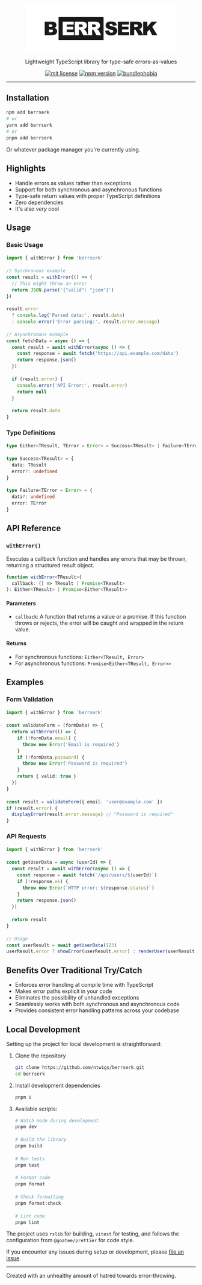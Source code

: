 <p align="center">
  <img alt='berrserk-logo' src='https://raw.githubusercontent.com/ntwigs/berrserk/main/assets/berrserk.png' width='400'/>
  <p align="center">Lightweight TypeScript library for type-safe errors-as-values</p>
  <p align="center">
    <a href="https://github.com/ntwigs/berrserk/blob/main/LICENSE"><img src="https://img.shields.io/dub/l/vibe-d.svg?style=for-the-badge" alt="mit license"></a>
    <a href="https://www.npmjs.org/package/berrserk"><img src="https://img.shields.io/npm/v/berrserk?style=for-the-badge" alt="npm version"></a>
    <a href="https://bundlephobia.com/result?p=berrserk"><img src="https://img.shields.io/bundlephobia/minzip/berrserk?label=size&style=for-the-badge" alt="bundlephobia"></a>
  </p>
</div>

---

## Installation

```bash
npm add berrserk
# or
yarn add berrserk
# or
pnpm add berrserk
```

Or whatever package manager you're currently using.

## Highlights

- Handle errors as values rather than exceptions
- Support for both synchronous and asynchronous functions
- Type-safe return values with proper TypeScript definitions
- Zero dependencies
- It's also _very_ cool

## Usage

### Basic Usage

```typescript
import { withError } from 'berrserk'

// Synchronous example
const result = withError(() => {
  // This might throw an error
  return JSON.parse('{"valid": "json"}')
})

result.error
  ? console.log('Parsed data:', result.data)
  : console.error('Error parsing:', result.error.message)

// Asynchronous example
const fetchData = async () => {
  const result = await withError(async () => {
    const response = await fetch('https://api.example.com/data')
    return response.json()
  })

  if (result.error) {
    console.error('API Error:', result.error)
    return null
  }

  return result.data
}
```

### Type Definitions

```typescript
type Either<TResult, TError = Error> = Success<TResult> | Failure<TError>

type Success<TResult> = {
  data: TResult
  error?: undefined
}

type Failure<TError = Error> = {
  data?: undefined
  error: TError
}
```

## API Reference

### `withError()`

Executes a callback function and handles any errors that may be thrown, returning a structured result object.

```typescript
function withError<TResult>(
  callback: () => TResult | Promise<TResult>
): Either<TResult> | Promise<Either<TResult>>
```

#### Parameters

- `callback`: A function that returns a value or a promise. If this function throws or rejects, the error will be caught and wrapped in the return value.

#### Returns

- For synchronous functions: `Either<TResult, Error>`
- For asynchronous functions: `Promise<Either<TResult, Error>>`

## Examples

### Form Validation

```typescript
import { withError } from 'berrserk'

const validateForm = (formData) => {
  return withError(() => {
    if (!formData.email) {
      throw new Error('Email is required')
    }
    if (!formData.password) {
      throw new Error('Password is required')
    }
    return { valid: true }
  })
}

const result = validateForm({ email: 'user@example.com' })
if (result.error) {
  displayError(result.error.message) // "Password is required"
}
```

### API Requests

```typescript
import { withError } from 'berrserk'

const getUserData = async (userId) => {
  const result = await withError(async () => {
    const response = await fetch(`/api/users/${userId}`)
    if (!response.ok) {
      throw new Error(`HTTP error: ${response.status}`)
    }
    return response.json()
  })

  return result
}

// Usage
const userResult = await getUserData(123)
userResult.error ? showError(userResult.error) : renderUser(userResult.data)
```

## Benefits Over Traditional Try/Catch

- Enforces error handling at compile time with TypeScript
- Makes error paths explicit in your code
- Eliminates the possibility of unhandled exceptions
- Seamlessly works with both synchronous and asynchronous code
- Provides consistent error handling patterns across your codebase

## Local Development

Setting up the project for local development is straightforward:

1. Clone the repository

   ```bash
   git clone https://github.com/ntwigs/berrserk.git
   cd berrserk
   ```

2. Install development dependencies

   ```bash
   pnpm i
   ```

3. Available scripts:

   ```bash
   # Watch mode during development
   pnpm dev

   # Build the library
   pnpm build

   # Run tests
   pnpm test

   # Format code
   pnpm format

   # Check formatting
   pnpm format:check

   # Lint code
   pnpm lint
   ```

The project uses `rslib` for building, `vitest` for testing, and follows the configuration from `@goatee/prettier` for code style.

If you encounter any issues during setup or development, please [file an issue](https://github.com/ntwigs/berrserk/issues).

---

Created with an unhealthy amount of hatred towards error-throwing.

